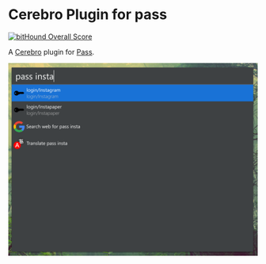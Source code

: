 # Cerebro Plugin for pass

[![bitHound Overall Score](https://www.bithound.io/github/jsantiagoh/cerebro-pass/badges/score.svg)](https://www.bithound.io/github/jsantiagoh/cerebro-pass)

A [Cerebro](https://cerebroapp.com) plugin for [Pass](https://www.passwordstore.org/).

![Screenshot](docs/screenshot.png)
